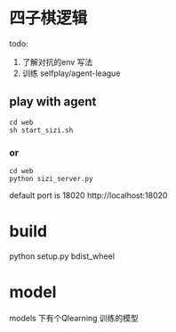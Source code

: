 # 四子棋逻辑

todo:
1. 了解对抗的env 写法
2. 训练 selfplay/agent-league


## play with agent
```
cd web
sh start_sizi.sh

```
### or
```
cd web
python sizi_server.py

```
default port is 18020
http://localhost:18020

# build
python setup.py bdist_wheel

# model
models 下有个Qlearning 训练的模型